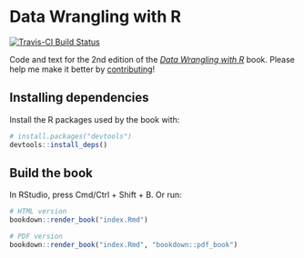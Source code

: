 # Data Wrangling with R

[![Travis-CI Build
Status](https://travis-ci.org/bradleyboehmke/dw-r.svg?branch=master)](https://travis-ci.org/bradleyboehmke/dw-r)

Code and text for the 2nd edition of the [_Data Wrangling with R_](https://www.springer.com/us/book/9783319455983) book.
Please help me make it better by [contributing](contributing.md)!

## Installing dependencies

Install the R packages used by the book with:

```r
# install.packages("devtools")
devtools::install_deps()
```

## Build the book

In RStudio, press Cmd/Ctrl + Shift + B. Or run:

```r
# HTML version
bookdown::render_book("index.Rmd")

# PDF version
bookdown::render_book("index.Rmd", "bookdown::pdf_book")
```
